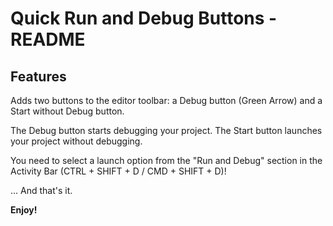 # Quick Run and Debug Buttons - README

## Features

Adds two buttons to the editor toolbar: a Debug button (Green Arrow) and a Start without Debug button.

The Debug button starts debugging your project.
The Start button launches your project without debugging.

You need to select a launch option from the "Run and Debug" section in the Activity Bar (CTRL + SHIFT + D / CMD + SHIFT + D)!

... And that's it.

**Enjoy!**
